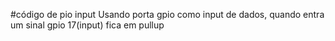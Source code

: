 #código de pio input
Usando porta gpio como input de dados, quando entra um sinal gpio 17(input) fica em pullup
